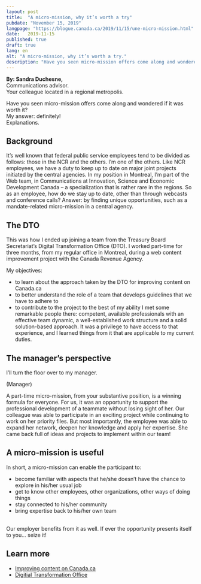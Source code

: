 ```yaml
---
layout: post
title:  "A micro-mission, why it’s worth a try"
pubdate: "November 15, 2019"
langpage: "https://blogue.canada.ca/2019/11/15/une-micro-mission.html"
date:   2019-11-15
published: true
draft: true
lang: en
alt: "A micro-mission, why it’s worth a try."
description: "Have you seen micro-mission offers come along and wondered if it was worth it?"
---
```


<style>
figcaption {
  font-size: 17px !important;
  line-height: 1.5;
  max-width: 80ch;
  padding-bottom: 10px;
  padding-top: 5px;
}

.success {
  color: green;
}

</style>

<b>By: Sandra Duchesne,</b><br>
Communications advisor.<br>
Your colleague located in a regional metropolis.<br>

Have you seen micro-mission offers come along and wondered if it was worth it?<br>
My answer: definitely!<br>
Explanations.

## Background


It’s well known that federal public service employees tend to be divided as follows: those in the NCR and the others. I’m one of the others. Like NCR employees, we have a duty to keep up to date on major joint projects initiated by the central agencies.
In my position in Montreal, I’m part of the Web team, in Communications at Innovation, Science and Economic Development Canada – a specialization that is rather rare in the regions. So as an employee, how do we stay up to date, other than through webcasts and conference calls? Answer: by finding unique opportunities, such as a mandate-related micro-mission in a central agency.



## The DTO


This was how I ended up joining a team from the Treasury Board Secretariat’s Digital Transformation Office (DTO). I worked part-time for three months, from my regular office in Montreal, during a web content improvement project with the Canada Revenue Agency.

My objectives:
* to learn about the approach taken by the DTO for improving content on Canada.ca
* to better understand the role of a team that develops guidelines that we have to adhere to
* to contribute to the project to the best of my ability
I met some remarkable people there: competent, available professionals with an effective team dynamic, a well-established work structure and a solid solution-based approach. It was a privilege to have access to that experience, and I learned things from it that are applicable to my current duties.



## The manager’s perspective


I’ll turn the floor over to my manager.

(Manager)

A part-time micro-mission, from your substantive position, is a winning formula for everyone. For us, it was an opportunity to support the professional development of a teammate without losing sight of her. Our colleague was able to participate in an exciting project while continuing to work on her priority files.
But most importantly, the employee was able to expand her network, deepen her knowledge and apply her expertise. She came back full of ideas and projects to implement within our team!



## A micro-mission is useful


In short, a micro-mission can enable the participant to:
* become familiar with aspects that he/she doesn’t have the chance to explore in his/her usual job
* get to know other employees, other organizations, other ways of doing things
* stay connected to his/her community
* bring expertise back to his/her own team
<br>
Our employer benefits from it as well.
If ever the opportunity presents itself to you… seize it!


## Learn more
* [Improving content on Canada.ca](https://blog.canada.ca/pages/project-overview.html)
* [Digitial Transformation Office](https://www.canada.ca/en/government/about/about-digital-transformation-office.html)
